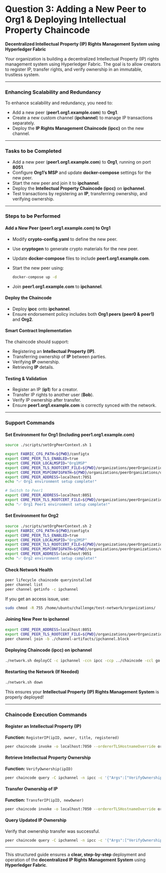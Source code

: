 # Question 3: Adding a New Peer to Org1 & Deploying Intellectual Property Chaincode

**Decentralized Intellectual Property (IP) Rights Management System using Hyperledger Fabric**

Your organization is building a decentralized Intellectual Property (IP) rights management system using Hyperledger Fabric. The goal is to allow creators to register IP, transfer rights, and verify ownership in an immutable, trustless system.

***

### **Enhancing Scalability and Redundancy**

To enhance scalability and redundancy, you need to:

* Add a new peer (**peer1.org1.example.com**) to **Org1**.
* Create a new custom channel (**ipchannel**) to manage IP transactions separately.
* Deploy the **IP Rights Management Chaincode (ipcc)** on the new channel.

***

### **Tasks to be Completed**

* Add a new peer (**peer1.org1.example.com**) to **Org1**, running on port **8051**.
* Configure **Org1’s MSP** and update **docker-compose** settings for the new peer.
* Start the new peer and join it to **ipchannel**.
* Deploy the **Intellectual Property Chaincode (ipcc)** on **ipchannel**.
* Test transactions by registering an **IP**, transferring ownership, and verifying ownership.

***

### **Steps to be Performed**

#### **Add a New Peer (peer1.org1.example.com) to Org1**

* Modify **crypto-config.yaml** to define the new peer.
* Use **cryptogen** to generate crypto materials for the new peer.
* Update **docker-compose** files to include **peer1.org1.example.com**.
*   Start the new peer using:

    ```bash
    docker-compose up -d
    ```
* Join **peer1.org1.example.com** to **ipchannel**.

#### **Deploy the Chaincode**

* Deploy **ipcc** onto **ipchannel**.
* Ensure endorsement policy includes both **Org1 peers (peer0 & peer1)** and **Org2**.

#### **Smart Contract Implementation**

The chaincode should support:

* Registering an **Intellectual Property (IP)**.
* Transferring ownership of **IP** between parties.
* Verifying **IP** ownership.
* Retrieving **IP** details.

#### **Testing & Validation**

* Register an IP (**ip1**) for a creator.
* Transfer IP rights to another user (**Bob**).
* Verify IP ownership after transfer.
* Ensure **peer1.org1.example.com** is correctly synced with the network.

***

### **Support Commands**

#### **Set Environment for Org1 (Including peer1.org1.example.com)**

```bash
source ./scripts/setOrgPeerContext.sh 1

export FABRIC_CFG_PATH=${PWD}/configtx
export CORE_PEER_TLS_ENABLED=true
export CORE_PEER_LOCALMSPID="Org1MSP"
export CORE_PEER_TLS_ROOTCERT_FILE=${PWD}/organizations/peerOrganizations/org1.example.com/peers/peer0.org1.example.com/tls/ca.crt
export CORE_PEER_MSPCONFIGPATH=${PWD}/organizations/peerOrganizations/org1.example.com/users/Admin@org1.example.com/msp
export CORE_PEER_ADDRESS=localhost:7051
echo "✅ Org1 environment setup complete!"

# Switch to Peer1
export CORE_PEER_ADDRESS=localhost:8051
export CORE_PEER_TLS_ROOTCERT_FILE=${PWD}/organizations/peerOrganizations/org1.example.com/peers/peer1.org1.example.com/tls/ca.crt
echo "✅ Org1 Peer1 environment setup complete!"
```

#### **Set Environment for Org2**

```bash
source ./scripts/setOrgPeerContext.sh 2
export FABRIC_CFG_PATH=${PWD}/configtx
export CORE_PEER_TLS_ENABLED=true
export CORE_PEER_LOCALMSPID="Org2MSP"
export CORE_PEER_TLS_ROOTCERT_FILE=${PWD}/organizations/peerOrganizations/org2.example.com/peers/peer0.org2.example.com/tls/ca.crt
export CORE_PEER_MSPCONFIGPATH=${PWD}/organizations/peerOrganizations/org2.example.com/users/Admin@org2.example.com/msp
export CORE_PEER_ADDRESS=localhost:9051
echo "✅ Org2 environment setup complete!"
```

#### **Check Network Health**

```bash
peer lifecycle chaincode queryinstalled
peer channel list
peer channel getinfo -c ipchannel
```

If you get an access issue, use:

```bash
sudo chmod -R 755 /home/ubuntu/challenge/test-network/organizations/
```

#### **Joining New Peer to ipchannel**

```bash
export CORE_PEER_ADDRESS=localhost:8051
export CORE_PEER_TLS_ROOTCERT_FILE=${PWD}/organizations/peerOrganizations/org1.example.com/peers/peer1.org1.example.com/tls/ca.crt
peer channel join -b ./channel-artifacts/ipchannel.block
```

#### **Deploying Chaincode (ipcc) on ipchannel**

```bash
./network.sh deployCC -c ipchannel -ccn ipcc -ccp ../chaincode -ccl go
```

#### **Restarting the Network (If Needed)**

```bash
./network.sh down
```

This ensures your **Intellectual Property (IP) Rights Management System** is properly deployed!

***

### **Chaincode Execution Commands**

#### **Register an Intellectual Property (IP)**

**Function:** `RegisterIP(ipID, owner, title, registered)`

```bash
peer chaincode invoke -o localhost:7050 --ordererTLSHostnameOverride orderer.example.com --tls --cafile $ORDERER_CA -C ipchannel -n ipcc --peerAddresses localhost:7051 --tlsRootCertFiles $PEER0_ORG1_CA --peerAddresses localhost:9051 --tlsRootCertFiles $PEER0_ORG2_CA -c '{"Args":["RegisterIP","ip1","Alice","Blockchain Patent","2025-03-06"]}'
```

#### **Retrieve Intellectual Property Ownership**

**Function:** `VerifyOwnership(ipID)`

```bash
peer chaincode query -C ipchannel -n ipcc -c '{"Args":["VerifyOwnership","ip1"]}'
```

#### **Transfer Ownership of IP**

**Function:** `TransferIP(ipID, newOwner)`

```bash
peer chaincode invoke -o localhost:7050 --ordererTLSHostnameOverride orderer.example.com --tls --cafile $ORDERER_CA -C ipchannel -n ipcc --peerAddresses localhost:7051 --tlsRootCertFiles $PEER0_ORG1_CA --peerAddresses localhost:9051 --tlsRootCertFiles $PEER0_ORG2_CA -c '{"Args":["TransferIP","ip1","Bob"]}'
```

#### **Query Updated IP Ownership**

Verify that ownership transfer was successful.

```bash
peer chaincode query -C ipchannel -n ipcc -c '{"Args":["VerifyOwnership","ip1"]}'
```

***

This structured guide ensures a **clear, step-by-step** deployment and operation of the **decentralized IP Rights Management System** using **Hyperledger Fabric**.
